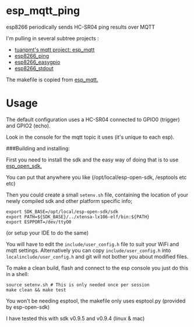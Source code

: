 # esp_mqtt_ping
esp8266 periodically sends HC-SR04 ping results over MQTT


I'm pulling in several subtree projects :
* [tuanpmt's mqtt project: esp_mqtt](https://github.com/tuanpmt/esp_mqtt) 
* [esp8266_ping](https://github.com/eadf/esp8266_ping)
* [esp8266_easygpio](https://github.com/eadf/esp8266_easygpio)
* [esp8266_stdout](https://github.com/eadf/esp8266_stdout)

The makefile is copied from [esp_mqtt.](https://github.com/tuanpmt/esp_mqtt)

# Usage 

The default configuration uses a HC-SR04 connected to GPIO0 (trigger) and GPIO2 (echo).

Look in the console for the mqtt topic it uses (it's unique to each esp).


###Building and installing:

First you need to install the sdk and the easy way of doing that is to use [esp_open_sdk.](https://github.com/pfalcon/esp-open-sdk)

You can put that anywhere you like (/opt/local/esp-open-sdk, /esptools etc etc)

Then you could create a small ```setenv.sh``` file, containing the location of your newly compiled sdk and other platform specific info;
```
export SDK_BASE=/opt/local/esp-open-sdk/sdk
export PATH=${SDK_BASE}/../xtensa-lx106-elf/bin:${PATH}
export ESPPORT=/dev/ttyO0  
```
(or setup your IDE to do the same)

You will have to edit the ```include/user_config.h``` file to suit your WiFi and mqtt settings. Alternatively you can copy ```include/user_config.h``` into ```localinclude/user_config.h``` and git will not bother you about modified files.

To make a clean build, flash and connect to the esp console you just do this in a shell:
```
source setenv.sh # This is only needed once per session
make clean && make test
```

You won't be needing esptool, the makefile only uses esptool.py (provided by esp-open-sdk)

I have tested this with sdk v0.9.5 and v0.9.4 (linux & mac)
